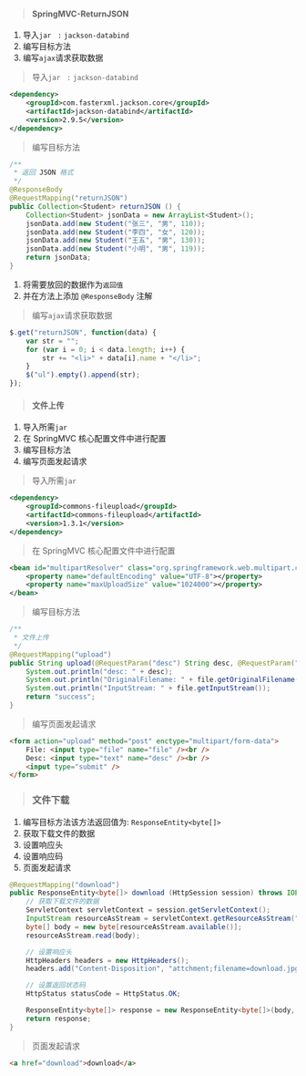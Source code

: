 > #### SpringMVC-ReturnJSON

1. 导入`jar ` `:` `jackson-databind`
2. 编写目标方法
3. 编写`ajax`请求获取数据

> 导入`jar ` `:` `jackson-databind`

```xml
<dependency>
    <groupId>com.fasterxml.jackson.core</groupId>
    <artifactId>jackson-databind</artifactId>
    <version>2.9.5</version>
</dependency>
```

> 编写目标方法

```java
/**
 * 返回 JSON 格式
 */
@ResponseBody
@RequestMapping("returnJSON")
public Collection<Student> returnJSON () {
    Collection<Student> jsonData = new ArrayList<Student>();
    jsonData.add(new Student("张三", "男", 110));
    jsonData.add(new Student("李四", "女", 120));
    jsonData.add(new Student("王五", "男", 130));
    jsonData.add(new Student("小明", "男", 119));
    return jsonData;
}
```

1. 将需要放回的数据作为`返回值`
2. 并在方法上添加 `@ResponseBody` 注解

> 编写`ajax`请求获取数据

```js
$.get("returnJSON", function(data) {
	var str = "";
	for (var i = 0; i < data.length; i++) {
		str += "<li>" + data[i].name + "</li>";
	}
	$("ul").empty().append(str);
});
```

> #### 文件上传

1. 导入所需`jar`
2. 在 SpringMVC 核心配置文件中进行配置
3. 编写目标方法
4. 编写页面发起请求

> 导入所需`jar`

```xml
<dependency>
    <groupId>commons-fileupload</groupId>
    <artifactId>commons-fileupload</artifactId>
    <version>1.3.1</version>
</dependency>
```

> 在 SpringMVC 核心配置文件中进行配置

```xml
<bean id="multipartResolver" class="org.springframework.web.multipart.commons.CommonsMultipartResolver">
    <property name="defaultEncoding" value="UTF-8"></property>
    <property name="maxUploadSize" value="1024000"></property>
</bean>
```

> 编写目标方法

```java
/**
 * 文件上传
 */
@RequestMapping("upload")
public String upload(@RequestParam("desc") String desc, @RequestParam("file") MultipartFile file) throws IOException {
    System.out.println("desc: " + desc);
    System.out.println("OriginalFilename: " + file.getOriginalFilename());
    System.out.println("InputStream: " + file.getInputStream());
    return "success";
}
```

> 编写页面发起请求

```html
<form action="upload" method="post" enctype="multipart/form-data">
    File: <input type="file" name="file" /><br />
    Desc: <input type="text" name="desc" /><br />
    <input type="submit" />
</form>
```

> ### 文件下载

1. 编写目标方法该方法返回值为: `ResponseEntity<byte[]>`
2. 获取下载文件的数据
3. 设置响应头
4. 设置响应码
5. 页面发起请求

```java
@RequestMapping("download")
public ResponseEntity<byte[]> download (HttpSession session) throws IOException {
    // 获取下载文件的数据
    ServletContext servletContext = session.getServletContext();
    InputStream resourceAsStream = servletContext.getResourceAsStream("/download/img.jpg");
    byte[] body = new byte[resourceAsStream.available()];
    resourceAsStream.read(body);

    // 设置响应头
    HttpHeaders headers = new HttpHeaders();
    headers.add("Content-Disposition", "attchment;filename=download.jpg");

    // 设置返回状态码
    HttpStatus statusCode = HttpStatus.OK;

    ResponseEntity<byte[]> response = new ResponseEntity<byte[]>(body, headers, statusCode);
    return response;
}
```

> 页面发起请求

```html
<a href="download">download</a>
```

